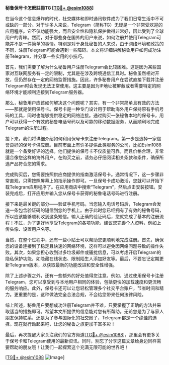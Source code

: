 **秘鲁保号卡怎麽註冊TG [[TG💪+ @esim1088](https://t.me/s/esim1088)]**

在当今这个信息爆炸的时代，社交媒体和即时通讯软件成为了我们日常生活中不可或缺的一部分。对于许多人来说，Telegram（简称TG）无疑是一个非常受欢迎的应用程序。它不仅功能强大，而且安全性和隐私保护做得非常好，因此受到了全球用户的青睐。然而，对于那些身在国外的用户来说，如何注册并使用Telegram可能并不是一件简单的事情。特别是对于身处秘鲁的人来说，由于网络环境和政策的不同，注册Telegram可能会遇到一些障碍。本文将详细讲解秘鲁用户如何成功注册Telegram，并分享一些实用的小技巧。

首先，我们需要了解为什么秘鲁用户注册Telegram会比较困难。这是因为某些国家对互联网服务有一定的限制，尤其是在涉及跨境通信工具时。秘鲁虽然相对开放，但仍然存在一定的网络监管措施。因此，许多秘鲁用户在尝试直接下载并注册Telegram时会发现无法正常使用。这主要是因为IP地址被屏蔽或者需要特定的网络环境才能顺利连接到Telegram服务器。

那么，秘鲁用户应该如何解决这个问题呢？其实，有一个非常简单且有效的方法——那就是使用保号卡。保号卡是一种专门设计用于帮助海外用户保持原有手机号码的工具，同时也能够提供稳定的网络连接。通过购买一张秘鲁本地的保号卡，用户可以获得一个有效的秘鲁电话号码以及可靠的移动数据服务，从而顺利地完成Telegram的注册过程。

接下来，我们将详细介绍如何利用保号卡来注册Telegram。第一步是选择一家信誉良好的保号卡供应商。目前市面上有许多提供此类服务的公司，比如Esim1088就是一个备受好评的选择。他们提供的保号卡不仅质量可靠，而且价格合理，非常适合像您这样的海外用户。在购买之前，请务必仔细阅读相关条款和条件，确保所选产品符合您的需求。

完成购买后，您需要按照供应商提供的指南激活保号卡。通常情况下，这一步骤非常直观，只需按照屏幕上的指示操作即可。一旦保号卡成功激活，您就可以开始下载Telegram应用程序了。在应用商店中搜索“Telegram”，然后点击安装按钮。安装完成后，打开应用并输入您从保号卡获得的秘鲁电话号码进行注册。

接下来是最关键的部分——验证手机号码。当您输入电话号码后，Telegram会发送一条包含验证码的短信到您的手机上。由于此时您已经拥有了有效的秘鲁号码，所以应该能够顺利收到这条短信。输入正确的验证码后，您就完成了基本的注册流程！不过，为了更好地享受Telegram的各项功能，建议您完善个人资料，例如上传头像、设置用户名等。

当然，在整个过程中，还有一些小贴士可以帮助您更顺利地完成注册。首先，确保您的设备连接到了稳定且快速的网络环境，这样可以避免因网络问题导致的操作失败。其次，如果您担心收到过多垃圾邮件或骚扰信息，可以考虑开启Telegram的隐私保护功能，如隐藏在线状态、限制陌生人添加好友等。最后，不要忘记定期更新Telegram版本，以获取最新的功能改进和安全性增强。

除了上述步骤之外，还有一些额外的好处值得您注意。例如，通过使用保号卡注册Telegram，您可以享受到与本地用户相同的体验，包括更快的加载速度和更流畅的服务响应。此外，保号卡还可以让您轻松管理多个社交平台账户，节省时间和精力。更重要的是，这种做法完全合法合规，不会给您带来任何法律风险。

综上所述，秘鲁用户要想成功注册Telegram并不难，只要掌握了正确的方法并采取适当的措施即可。希望本文所提供的信息能对您有所帮助。无论您是为了与家人朋友保持联系，还是为了参与国际化的社交圈子，Telegram都是一个绝佳的选择。现在就行动起来吧，让您的秘鲁之旅更加丰富多彩！

最后，再次提醒大家关注我们的官方频道[[TG💪+ @esim1088](https://t.me/s/esim1088)]，那里会有更多关于保号卡和Telegram使用的最新资讯。同时，别忘了分享这篇文章给身边同样需要帮助的朋友哦！让我们一起探索这个充满无限可能的世界吧！

[[TG💪+ @esim1088](https://t.me/s/esim1088) ![Image](https://i.postimg.cc/4NQfJmqS/Snipaste-2025-05-13-00-14-12.png)]